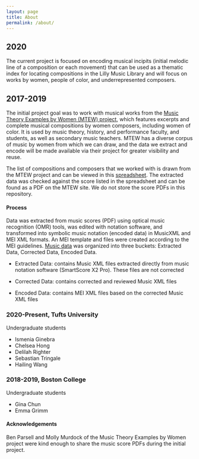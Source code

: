 ```yaml
---
layout: page
title: About
permalink: /about/
---
```


## 2020
The current project is focused on encoding musical incipits (initial melodic line of a composition or each movement) that can be used as a thematic index for locating compositions in the Lilly Music Library and will focus on works by women, people of color, and underrepresented composers.

## 2017-2019
The initial project goal was to work with musical works from the [Music Theory Examples by Women (MTEW) project](https://musictheoryexamplesbywomen.com/), which features excerpts and complete musical compositions by women composers, including women of color. It is used by music theory, history, and performance faculty, and students, as well as secondary music teachers. MTEW has a diverse corpus of music by women from which we can draw, and the data we extract and encode will be made available via their project for greater visibility and reuse.

The list of compositions and composers that we worked with is drawn from the MTEW project and can be viewed in this [spreadsheet](https://docs.google.com/spreadsheets/d/10BWNZQ0e5EduUB_UBJpDdROjY3VetWvAucYGhnGXaGo/edit#gid=970050992). The extracted data was checked against the score listed in the spreadsheet and can be found as a PDF on the MTEW site. We do not store the score PDFs in this repository.

#### Process
Data was extracted from music scores (PDF) using optical music recognition (OMR) tools, was edited with notation software, and transformed into symbolic music notation (encoded data) in MusicXML and MEI XML formats. An MEI template and files were created according to the MEI guidelines. [Music data](https://github.com/annakijas1/Test-Music-Incipits/tree/main/assets/corpus1) was organized into three buckets: Extracted Data, Corrected Data, Encoded Data.

- Extracted Data: contains Music XML files extracted directly from music notation software (SmartScore X2 Pro). These files are not corrected

- Corrected Data: contains corrected and reviewed Music XML files

- Encoded Data: contains MEI XML files based on the corrected Music XML files

### 2020-Present, Tufts University
Undergraduate students
- Ismenia Ginebra
- Chelsea Hong
- Delilah Righter
- Sebastian Tringale
- Hailing Wang

### 2018-2019, Boston College
Undergraduate students
- Gina Chun
- Emma Grimm

#### Acknowledgements
Ben Parsell and Molly Murdock of the Music Theory Examples by Women project were kind enough to share the music score PDFs during the initial project.
